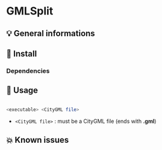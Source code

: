 # GMLSplit

## 💡 General informations


## 🔨 Install

### Dependencies


## 🚀 Usage

```bash

<executable> <CityGML file>

```

* `<CityGML file>` : must be a CityGML file (ends with **.gml**)

## 💥 Known issues



